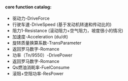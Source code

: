 #### core function catalog:
* 驱动力-DriveForce
* 行驶车速-DriveSpeed (基于发动机转速和传动比的)
* 阻力1-Resistance (滚动阻力+空气阻力，坡度很小的情况)
* 加速度-Acceleration (du/dt)
* 旋转质量换算系数-TransParameter
* 返回罗马数字-Romance
* 功率（Tn/9550）-DrivePower
* 返回罗马数字-Romance
* Qs燃油消耗率-FuelConsume
* 滚阻+空阻功率-ResPower



